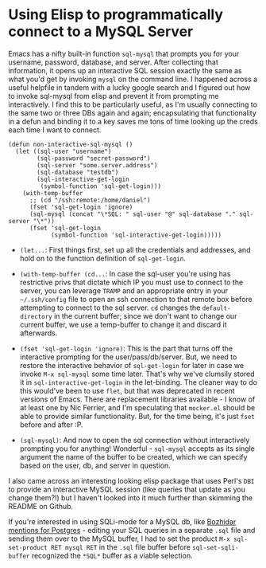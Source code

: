# Using Elisp to programmatically connect to a MySQL Server

Emacs has a nifty built-in function `sql-mysql` that prompts you for
your username, password, database, and server. After collecting that
information, it opens up an interactive SQL session exactly the same
as what you'd get by invoking `mysql` on the command line. I happened
across a useful helpfile in tandem with a lucky google search and I
figured out how to invoke sql-mysql from elisp and prevent it from
prompting me interactively. I find this to be particularly useful, as
I'm usually connecting to the same two or three DBs again and again;
encapsulating that functionality in a defun and binding it to a key
saves me tons of time looking up the creds each time I want to connect.


    (defun non-interactive-sql-mysql ()
      (let ((sql-user "username")
            (sql-password "secret-password")
            (sql-server "some.server.address")
            (sql-database "testdb")
            (sql-interactive-get-login
             (symbol-function 'sql-get-login)))
        (with-temp-buffer
          ;; (cd "/ssh:remote:/home/daniel")
          (fset 'sql-get-login 'ignore)
          (sql-mysql (concat "\*SQL: " sql-user "@" sql-database "." sql-server "\*"))
          (fset 'sql-get-login
                (symbol-function 'sql-interactive-get-login)))))


* `(let...`: First things first, set up all the credentials and
addresses, and hold on to the function definition of `sql-get-login`.

* `(with-temp-buffer (cd...`: In case the sql-user you're using has
restrictive privs that dictate which IP you must use to connect to the
server, you can leverage `TRAMP` and an appropriate entry in your
`~/.ssh/config` file to open an ssh connection to that remote box
before attempting to connect to the sql server. `cd` changes the
`default-directory` in the current buffer; since we don't want to
change our current buffer, we use a temp-buffer to change it and
discard it afterwards.

* `(fset 'sql-get-login 'ignore)`: This is the part that turns off the
interactive prompting for the user/pass/db/server. But, we need to
restore the interactive behavior of `sql-get-login` for later in case
we invoke `M-x sql-mysql` some time later. That's why we've clumsily
stored it in `sql-interactive-get-login` in the let-binding. The
cleaner way to do this would've been to use `flet`, but that was
deprecated in recent versions of Emacs. There are replacement
libraries available - I know of at least one by Nic Ferrier, and I'm
speculating that `mocker.el` should be able to provide similar
functionality. But, for the time being, it's just `fset` before and
after :P.

* `(sql-mysql)`: And now to open the sql connection without
interactively prompting you for anything! Wonderful - `sql-mysql`
accepts as its single argument the name of the buffer to be created,
which we can specify based on the user, db, and server in question.

I also came across an interesting looking elisp package that uses
Perl's `DBI` to provide an interactive MySQL session (like queries
that update as you change them?!) but I haven't looked into it much
further than skimming the README on Github.

If you're interested in using SQLi-mode for a MySQL db, like [Bozhidar
mentions for Postgres][bb] - editing your SQL queries in
a separate `.sql` file and sending them over to the MySQL buffer, I
had to set the product `M-x sql-set-product RET mysql RET` in the
`.sql` file buffer before `sql-set-sqli-buffer` recognized the
`*SQL*` buffer as a viable selection.

[bb]: d

